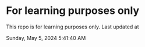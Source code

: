 # For learning purposes only
This repo is for learning purposes only.
Last updated at

Sunday, May 5, 2024 5:41:40 AM

